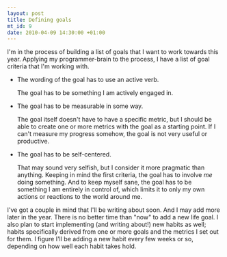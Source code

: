 ```yaml
--- 
layout: post
title: Defining goals
mt_id: 9
date: 2010-04-09 14:30:00 +01:00
---
```

I'm in the process of building a list of goals that I want to work towards this year.  Applying my programmer-brain to the process, I have a list of goal criteria that I'm working with.

* The wording of the goal has to use an active verb.

    The goal has to be something I am actively engaged in.

* The goal has to be measurable in some way.

    The goal itself doesn't have to have a specific metric, but I should be able to create one or more metrics with the goal as a starting point.  If I can't measure my progress somehow, the goal is not very useful or productive.

* The goal has to be self-centered.

    That may sound very selfish, but I consider it more pragmatic than anything.  Keeping in mind the first criteria, the goal has to involve _me_ doing something.  And to keep myself sane, the goal has to be something I am entirely in control of, which limits it to only my own actions or reactions to the world around me.

I've got a couple in mind that I'll be writing about soon.  And I may add more later in the year.  There is no better time than "now" to add a new life goal.  I also plan to start implementing (and writing about!) new habits as well; habits specifically derived from one or more goals and the metrics I set out for them.  I figure I'll be adding a new habit every few weeks or so, depending on how well each habit takes hold. 
